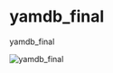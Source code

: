 # yamdb_final
yamdb_final

![yamdb_final](https://github.com/kimkanovsky/yamdb_final/actions/workflows/yamdb_workflow.yml/badge.svg)